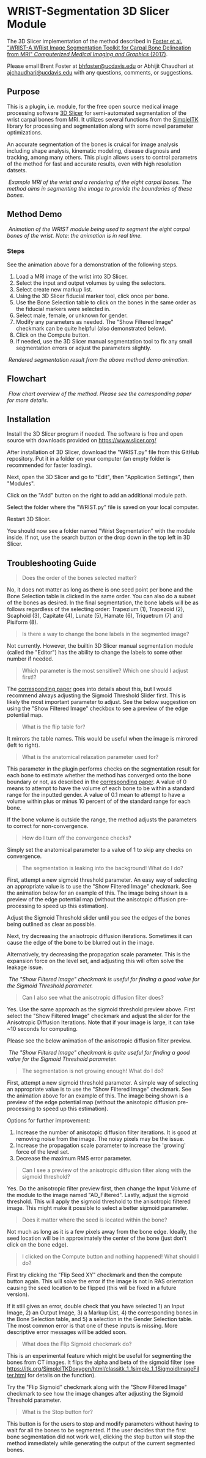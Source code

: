 WRIST-Segmentation 3D Slicer Module
=============
The 3D Slicer implementation of the method described in  [Foster et al. "WRIST-A WRist Image Segmentation Toolkit for Carpal Bone Delineation from MRI" *Computerized Medical Imaging and Graphics* (2017)](http://www.sciencedirect.com/science/article/pii/S0895611117301313). 

Please email Brent Foster at bhfoster@ucdavis.edu or Abhijit Chaudhari at ajchaudhari@ucdavis.edu with any questions, comments, or suggestions. 

Purpose 
-------	

This is a plugin, i.e. module, for the free open source medical image processing software [3D Slicer](https://www.slicer.org/) for semi-automated segmentation of the wrist carpal bones from MRI. It utilizes several functions from the [SimpleITK](http://www.simpleitk.org/) library for processing and segmentation along with some novel parameter optimizations. 

An accurate segmentation of the bones is cruical for image analysis including shape analysis, kinematic modeling, disease diagnosis and tracking, among many others. This plugin allows users to control parametrs of the method for fast and accurate results, even with high resolution datsets.

<p>
    <img src="Documentation/Example_Segmentation.png" alt>
    <em>Example MRI of the wrist and a rendering of the eight carpal bones. The method aims in segmenting the image to provide the boundaries of these bones.</em>
</p>


Method Demo
-------	
<p>
    <img src="Documentation/Example_Process.gif" alt>
    <em>Animation of the WRIST module being used to segment the eight carpal bones of the wrist. Note: the animation is in real time. </em>
</p>

### Steps
See the animation above for a demonstration of the following steps.
1. Load a MRI image of the wrist into 3D Slicer. 
2. Select the input and output volumes by using the selectors.
3. Select create new markup list.
4. Using the 3D Slicer fiducial marker tool, click once per bone. 
5. Use the Bone Selection table to click on the bones in the same order as the fiducial markers were selected in.
6. Select male, female, or unknown for gender.
7. Modify any parameters as needed. The "Show Filtered Image" checkmark can be quite helpful (also demonstrated below). 
8. Click on the Compute button. 
9. If needed, use the 3D Slicer manual segmentation tool to fix any small segmentation errors or adjust the parameters slightly. 

<p>
    <img src="Documentation/Example_Result.gif" alt>
    <em>Rendered segmentation result from the above method demo animation.</em>
</p>

Flowchart
-------	
<p>
    <img src="Documentation/Flowchart.png" alt>
    <em>Flow chart overview of the method. Please see the corresponding paper for more details. </em>
</p>

Installation
-------	
Install the 3D Slicer program if needed. The software is free and open source with downloads provided on https://www.slicer.org/

After installation of 3D Slicer, download the "WRIST.py" file from this GitHub repository. Put it in a folder on your computer (an empty folder is recommended for faster loading).

Next, open the 3D Slicer and go to "Edit", then "Application Settings", then "Modules".

Click on the "Add" button on the right to add an additional module path. 

Select the folder where the "WRIST.py" file is saved on your local computer.

Restart 3D Slicer.

You should now see a folder named "Wrist Segmentation" with the module inside. If not, use the search button or the drop down in the top left in 3D Slicer. 


Troubleshooting Guide
-------	

> Does the order of the bones selected matter?

No, it does not matter as long as there is one seed point per bone and the Bone Selection table is clicked in the same order. You can also do a subset of the bones as desired. In the final segmentation, the bone labels will be as follows regardless of the selecting order:
Trapezium (1), Trapezoid (2), Scaphoid (3), Capitate (4), Lunate (5), Hamate (6), Triquetrum (7) and Pisiform (8).

> Is there a way to change the bone labels in the segmented image?

Not currently. However, the builtin 3D Slicer manual segmentation module (called the "Editor") has the ability to change the labels to some other number if needed. 

> Which parameter is the most sensitive? Which one should I adjust first!?

The [corresponding paper](http://www.sciencedirect.com/science/article/pii/S0895611117301313) goes into details about this, but I would recommend always adjusting the Sigmoid Threshold Slider first. This is likely the most important parameter to adjust. See the below suggestion on using the "Show Filtered Image" checkbox to see a preview of the edge potential map.

> What is the flip table for?

It mirrors the table names. This would be useful when the image is mirrored (left to right). 

> What is the anatomical relaxation parameter used for?

 This parameter in the plugin performs checks on the segmentation result for each bone to estimate whether the method has converged onto the bone boundary or not, as described in the [corresponding paper](http://www.sciencedirect.com/science/article/pii/S0895611117301313). A value of 0 means to attempt to have the volume of each bone to be within a standard range for the inputted gender. A value of 0.1 mean to attempt to have a volume within plus or minus 10 percent of of the standard range for each bone. 

If the bone volume is outside the range, the method adjusts the parameters to correct for non-convergence. 

> How do I turn off the convergence checks?

Simply set the anatomical parameter to a value of 1 to skip any checks on convergence.

> The segmentation is leaking into the background! What do I do?

First, attempt a new sigmoid threshold parameter. An easy way of selecting an appropriate value is to use the "Show Filtered Image" checkmark. See the animation below for an example of this. The image being shown is a preview of the edge potential map (without the anisotopic diffusion pre-processing to speed up this estimation). 

Adjust the Sigmoid Threshold slider until you see the edges of the bones being outlined as clear as possible.

Next, try decreasing the anisotropic diffusion iterations. Sometimes it can cause the edge of the bone to be blurred out in the image.

Alternatively, try decreasing the propagation scale parameter. This is the expansion force on the level set, and adjusting this will often solve the leakage issue.

<p>
    <img src="Documentation/Sigmoid_Threshold.gif" alt>
    <em>The "Show Filtered Image" checkmark is useful for finding a good value for the Sigmoid Threshold parameter.</em>
</p>

> Can I also see what the anisotropic diffusion filter does?

Yes. Use the same approach as the sigmoid threshold preview above. First select the "Show Filtered Image" checkmark and adjust the slider for the Anisotropic Diffusion Iterations. Note that if your image is large, it can take ~10 seconds for computing.

Please see the below animation of the anisotropic diffusion filter preview. 

<p>
    <img src="Documentation/Anisotropic_Diffusion.gif" alt>
    <em>The "Show Filtered Image" checkmark is quite useful for finding a good value for the Sigmoid Threshold parameter.</em>
</p>

> The segmentation is not growing enough! What do I do?

First, attempt a new sigmoid threshold parameter. A simple way of selecting an appropriate value is to use the "Show Filtered Image" checkmark. See the animation above for an example of this. The image being shown is a preview of the edge potential map (without the anisotopic diffusion pre-processing to speed up this estimation). 

Options for further improvement:
1. Increase the number of anisotopic diffusion filter iterations. It is good at removing noise from the image. The noisy pixels may be the issue. 
2. Increase the propagation scale parameter to increase the 'growing' force of the level set.
3. Decrease the maximum RMS error parameter.


> Can I see a preview of the anisotropic diffusion filter along with the sigmoid threshold?

Yes. Do the anisotropic filter preview first, then change the Input Volume of the module to the image named "AD_Filtered". Lastly, adjust the sigmoid threshold. This will apply the sigmoid threshold to the anisotropic filtered image. This might make it possible to select a better sigmoid parameter. 

> Does it matter where the seed is located within the bone?

Not much as long as it is a few pixels away from the bone edge. Ideally, the seed location will be in approximately the center of the bone (just don't click on the bone edge).

> I clicked on the Compute button and nothing happened! What should I do?

First try clicking the "Flip Seed XY" checkmark and then the compute button again. This will solve the error if the image is not in RAS orientation causing the seed location to be flipped (this will be fixed in a future version). 

If it still gives an error, double check that you have selected 1) an Input Image, 2) an Output Image, 3) a Markup List, 4) the corresponding bones in the Bone Selection table, and 5) a selection in the Gender Selection table. The most common error is that one of these inputs is missing. More descriptive error messages will be added soon. 


> What does the Flip Sigmoid checkmark do?

This is an experimental feature which might be useful for segmenting the bones from CT images. It flips the alpha and beta of the sigmoid filter (see https://itk.org/SimpleITKDoxygen/html/classitk_1_1simple_1_1SigmoidImageFilter.html for details on the function). 

Try the "Flip Sigmoid" checkmark along with the "Show Filtered Image" checkmark to see how the image changes after adjusting the Sigmoid Threshold parameter. 

> What is the Stop button for?

This button is for the users to stop and modify parameters without having to wait for all the bones to be segmented. If the user decides that the first bone segmentation did not work well, clicking the stop button will stop the method immediately while generating the output of the current segmented bones. 



